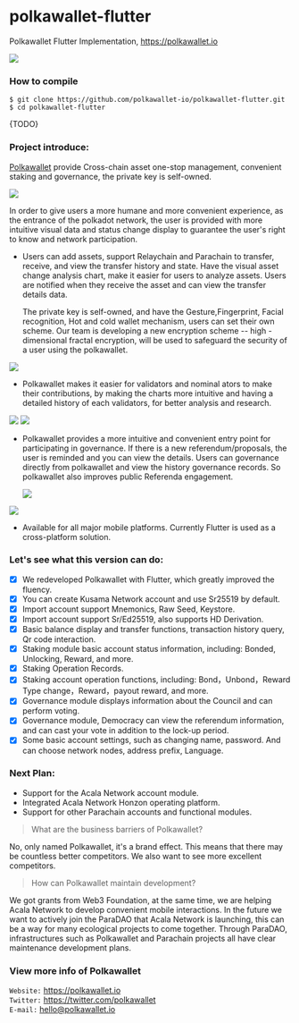 # polkawallet-flutter

Polkawallet Flutter Implementation, https://polkawallet.io

![](https://github.com/jiangfuyao/polkawallet-flutter-images/raw/master/cover-eb14f464e002642772ffad6d4c9debd5.png)

### How to compile
`$ git clone https://github.com/polkawallet-io/polkawallet-flutter.git`  
`$ cd polkawallet-flutter`  

{TODO}

### Project introduce:

 [Polkawallet](http://polkawallet.io) provide Cross-chain asset one-stop management, convenient staking and governance, the private key is self-owned. 

![](https://github.com/jiangfuyao/polkawallet-flutter-images/raw/master/Simulator%20Screen%20Shot%20-%20iPhone%2011%20Pro%20Max%20-%202020-03-09%20at%2018.05.11-iPhone%20X.png)

In order to give users a more humane and more convenient experience, as the entrance of the polkadot network, the user is provided with more intuitive visual data and status change display to guarantee the user's right to know and network participation.


- Users can add assets, support Relaychain and Parachain to transfer, receive, and view the transfer history and state. Have the visual asset change analysis chart, make it easier for users to analyze assets. Users are notified when they receive the asset and can view the transfer details data.

  The private key is self-owned, and have the Gesture,Fingerprint, Facial recognition, Hot and cold wallet mechanism, users can set their own scheme. Our team is developing a new encryption scheme -- high - dimensional fractal encryption, will be used to safeguard the security of a user using the polkawallet.

![](https://github.com/jiangfuyao/polkawallet-flutter-images/raw/master/Simulator%20Screen%20Shot%20-%20iPhone%208%20Plus%20-%202020-03-17%20at%2010.57.14-iPhone%207.png)

- Polkawallet makes it easier for validators and nominal ators to make their contributions, by making the charts more intuitive and having a detailed history of each validators, for better analysis and research.

![](https://github.com/jiangfuyao/polkawallet-flutter-images/raw/master/Simulator%20Screen%20Shot%20-%20iPhone%2011%20Pro%20-%202020-03-19%20at%2015.11.09-iPhone%20X.png)
![](https://github.com/jiangfuyao/polkawallet-flutter-images/raw/master/Simulator%20Screen%20Shot%20-%20iPhone%208%20Plus%20-%202020-03-17%20at%2010.57.48-iPhone%207.png)

- Polkawallet provides a more intuitive and convenient entry point for participating in governance. If there is a new referendum/proposals, the user is reminded and you can view the details. Users can governance directly from polkawallet and view the history governance records. So polkawallet also improves public Referenda engagement.

  ![](https://github.com/jiangfuyao/polkawallet-flutter-images/raw/master/Simulator%20Screen%20Shot%20-%20iPhone%2011%20Pro%20Max%20-%202020-03-09%20at%2018.06.47-iPhone%20X.png)

![](https://github.com/jiangfuyao/polkawallet-flutter-images/raw/master/Simulator%20Screen%20Shot%20-%20iPhone%208%20Plus%20-%202020-03-17%20at%2010.58.27-Pixel.png)


- Available for all major mobile platforms. Currently Flutter is used as a cross-platform solution.

### Let's see what this version can do:
- [x] We redeveloped Polkawallet with Flutter, which greatly improved the fluency.
- [x] You can create Kusama Network account and use Sr25519 by default.
- [x] Import account support Mnemonics, Raw Seed, Keystore.
- [x] Import account support Sr/Ed25519, also supports HD Derivation.
- [x] Basic balance display and transfer functions, transaction history query, Qr code interaction.
- [x] Staking module basic account status information, including: Bonded, Unlocking, Reward, and more.
- [x] Staking Operation Records.
- [x] Staking account operation functions, including: Bond，Unbond，Reward Type change，Reward，payout reward, and more.
- [x] Governance module displays information about the Council and can perform voting.
- [x] Governance module, Democracy can view the referendum information, and can cast your vote in addition to the lock-up period.
- [x] Some basic account settings, such as changing name, password. And can choose network nodes, address prefix, Language.

### Next Plan:

- Support for the Acala Network account module.
- Integrated Acala Network Honzon operating platform.
- Support for other Parachain accounts and functional modules.

> What are the business barriers of Polkawallet?  

No, only named Polkawallet, it's a brand effect. This means that there may be countless better competitors. We also want to see more excellent competitors.

> How can Polkawallet maintain development?

We got grants from Web3 Foundation, at the same time, we are helping Acala Network to develop convenient mobile interactions. In the future we want to actively join the ParaDAO that Acala Network is launching, this can be a way for many ecological projects to come together. Through ParaDAO, infrastructures such as Polkawallet and Parachain projects all have clear maintenance development plans.

### View more info of Polkawallet
`Website:` https://polkawallet.io  
`Twitter:` https://twitter.com/polkawallet  
`E-mail:`  hello@polkawallet.io  

